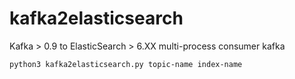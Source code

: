 # kafka2elasticsearch
Kafka > 0.9 to ElasticSearch > 6.XX  multi-process consumer kafka 


```
python3 kafka2elasticsearch.py topic-name index-name
```
